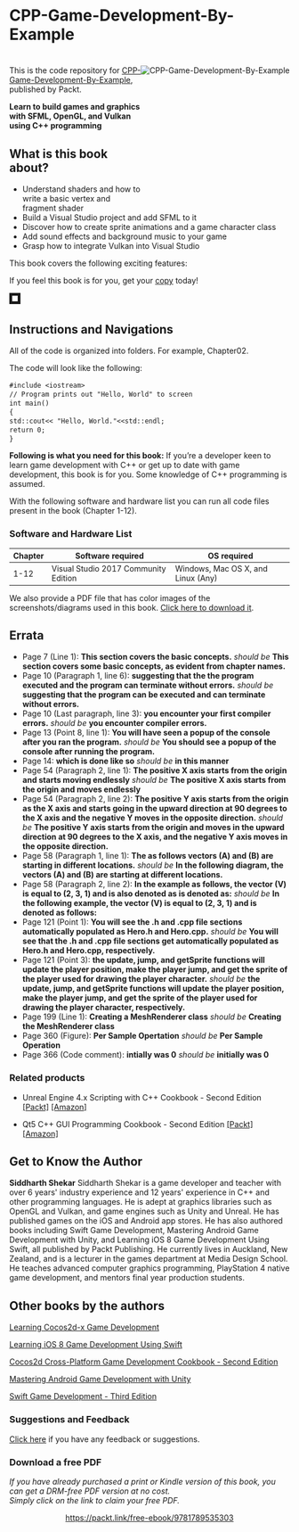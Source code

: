 


# CPP-Game-Development-By-Example

# 

<a href="https://www.packtpub.com/web-development/c-game-development-example?utm_source=github&utm_medium=repository&utm_campaign="><img src="https://www.packtpub.com/media/catalog/product/cache/e4d64343b1bc593f1c5348fe05efa4a6/9/7/9781789535303_cover.png" alt="CPP-Game-Development-By-Example" height="256px" align="right"></a>

This is the code repository for [CPP-Game-Development-By-Example](https://www.packtpub.com/web-development/c-game-development-example?utm_source=Github&utm_medium=Repository&utm_campaign=9781789535303), published by Packt.

**Learn to build games and graphics with SFML, OpenGL, and Vulkan using C++ programming**

## What is this book about?
* Understand shaders and how to write a basic vertex and fragment shader
* Build a Visual Studio project and add SFML to it
* Discover how to create sprite animations and a game character class
* Add sound effects and background music to your game
* Grasp how to integrate Vulkan into Visual Studio

This book covers the following exciting features:


If you feel this book is for you, get your [copy](https://www.amazon.com/dp/1789535301) today!

<a href="https://www.packtpub.com/?utm_source=github&utm_medium=banner&utm_campaign=GitHubBanner"><img src="https://raw.githubusercontent.com/PacktPublishing/GitHub/master/GitHub.png" 
alt="https://www.packtpub.com/" border="5" /></a>

## Instructions and Navigations
All of the code is organized into folders. For example, Chapter02.

The code will look like the following:
```
#include <iostream>
// Program prints out "Hello, World" to screen
int main()
{
std::cout<< "Hello, World."<<std::endl;
return 0;
}
```

**Following is what you need for this book:**
If you’re a developer keen to learn game development with C++ or get up to date with game development, this book is for you. Some knowledge of C++ programming is assumed.

With the following software and hardware list you can run all code files present in the book (Chapter 1-12).
### Software and Hardware List
| Chapter | Software required | OS required |
| -------- | ------------------------------------ | ----------------------------------- |
| 1-12 | Visual Studio 2017 Community Edition | Windows, Mac OS X, and Linux (Any) |


We also provide a PDF file that has color images of the screenshots/diagrams used in this book. [Click here to download it](https://www.packtpub.com/sites/default/files/downloads/9781789535303_ColorImages.pdf).

## Errata
* Page 7 (Line 1): **This section covers the basic concepts.** _should be_ **This section covers some basic concepts, as evident from chapter names.** 
* Page 10 (Paragraph 1, line 6): **suggesting that the the program executed and the program can terminate without errors.** _should be_ **suggesting that the program can be executed and can terminate without errors.**
* Page 10 (Last paragraph, line 3): **you encounter your first compiler errors.** _should be_ **you encounter compiler errors.** 
* Page 13 (Point 8, line 1): **You will have seen a popup of the console after you ran the program.** _should be_ **You should see a popup of the console after running the program.**
* Page 14: **which is done like so** _should be_ **in this manner**
* Page 54 (Paragraph 2, line 1): **The positive X axis starts from the origin and starts moving endlessly** _should be_ **The positive X axis starts from the origin and moves endlessly**
* Page 54 (Paragraph 2, line 2): **The positive Y axis starts from the origin as the X axis and starts going in the upward direction at 90 degrees to the X axis and the negative Y moves in the opposite direction.** _should be_ **The positive Y axis starts from the origin and moves in the upward direction at 90 degrees to the X axis, and the negative Y axis moves in the opposite direction.**
* Page 58 (Paragraph 1, line 1): **The as follows vectors (A) and (B) are starting in different locations.** _should be_ **In the following diagram, the vectors (A) and (B) are starting at different locations.**
* Page 58 (Paragraph 2, line 2): **In the example as follows, the vector (V) is equal to (2, 3, 1) and is also denoted as is denoted as:** _should be_ **In the following example, the vector (V) is equal to (2, 3, 1) and is denoted as follows:**
* Page 121 (Point 1): **You will see the .h and .cpp file sections automatically populated as Hero.h and Hero.cpp.** _should be_ **You will see that the .h and .cpp file sections get automatically populated as Hero.h and Hero.cpp, respectively.**
* Page 121 (Point 3): **the update, jump, and getSprite functions will update the player position, make the player jump, and get the sprite of the player used for drawing the player character.** _should be_ **the update, jump, and getSprite functions will update the player position, make the player jump, and get the sprite of the player used for drawing the player character, respectively.**
* Page 199 (Line 1): **Creating a MeshRenderer class** _should be_ **Creating the MeshRenderer class**
* Page 360 (Figure): **Per Sample Opertation** _should be_ **Per Sample Operation**
* Page 366 (Code comment): **intially was 0** _should be_ **initially was 0**

### Related products
* Unreal Engine 4.x Scripting with C++ Cookbook - Second Edition  [[Packt]](https://prod.packtpub.com/in/application-development/qt5-c-gui-programming-cookbook-second-edition?utm_source=github&utm_medium=repository&utm_campaign=) [[Amazon]](https://www.amazon.com/dp/1789809509)

* Qt5 C++ GUI Programming Cookbook - Second Edition  [[Packt]](https://prod.packtpub.com/in/game-development/unreal-engine-4x-scripting-c-cookbook-second-edition?utm_source=github&utm_medium=repository&utm_campaign=) [[Amazon]](https://www.amazon.com/dp/1789803829)

## Get to Know the Author
**Siddharth Shekar**
Siddharth Shekar is a game developer and teacher with over 6 years' industry experience and 12 years' experience in C++ and other programming languages. He is adept at graphics libraries such as OpenGL and Vulkan, and game engines such as Unity and Unreal. He has published games on the iOS and Android app stores. He has also authored books including Swift Game Development, Mastering Android Game Development with Unity, and Learning iOS 8 Game Development Using Swift, all published by Packt Publishing. He currently lives in Auckland, New Zealand, and is a lecturer in the games department at Media Design School. He teaches advanced computer graphics programming, PlayStation 4 native game development, and mentors final year production students.

## Other books by the authors
[Learning Cocos2d-x Game Development](https://www.packtpub.com/game-development/learning-cocos2d-x-game-development?utm_source=github&utm_medium=repository&utm_campaign=9781783988266 )

[Learning iOS 8 Game Development Using Swift](https://www.packtpub.com/game-development/learning-ios-8-game-development-using-swift?utm_source=github&utm_medium=repository&utm_campaign=9781784393557 )

[Cocos2d Cross-Platform Game Development Cookbook - Second Edition](https://www.packtpub.com/game-development/cocos2d-cross-platform-game-development-cookbook-second-edition?utm_source=github&utm_medium=repository&utm_campaign=9781784393236 )

[Mastering Android Game Development with Unity](https://www.packtpub.com/game-development/mastering-android-game-development-unity?utm_source=github&utm_medium=repository&utm_campaign=9781783550777 )

[Swift Game Development - Third Edition](https://www.packtpub.com/game-development/swift-game-development-third-edition?utm_source=github&utm_medium=repository&utm_campaign=9781788471152 )

### Suggestions and Feedback
[Click here](https://docs.google.com/forms/d/e/1FAIpQLSdy7dATC6QmEL81FIUuymZ0Wy9vH1jHkvpY57OiMeKGqib_Ow/viewform) if you have any feedback or suggestions.
### Download a free PDF

 <i>If you have already purchased a print or Kindle version of this book, you can get a DRM-free PDF version at no cost.<br>Simply click on the link to claim your free PDF.</i>
<p align="center"> <a href="https://packt.link/free-ebook/9781789535303">https://packt.link/free-ebook/9781789535303 </a> </p>
